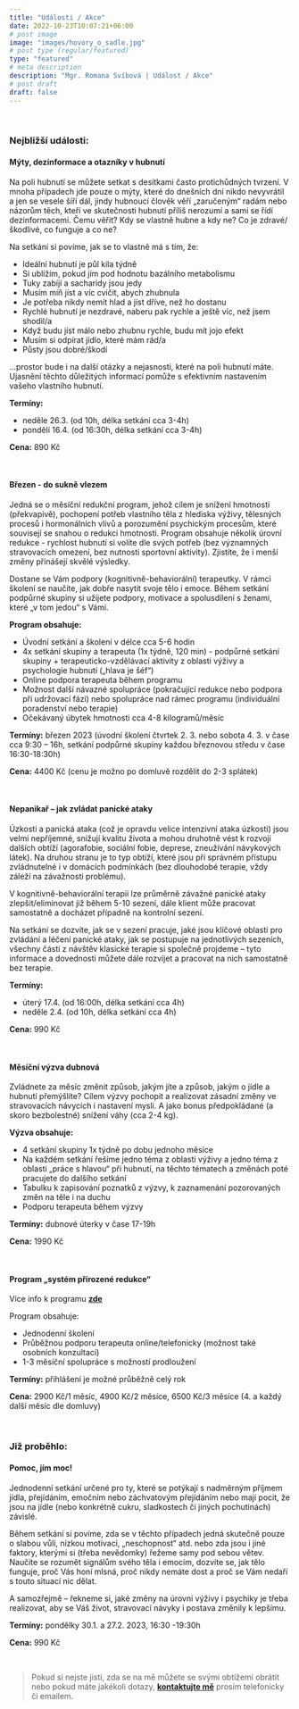 ```yaml
---
title: "Události / Akce"
date: 2022-10-23T10:07:21+06:00
# post image
image: "images/hovory_o_sadle.jpg"
# post type (regular/featured)
type: "featured"
# meta description
description: "Mgr. Romana Svíbová | Událost / Akce"
# post draft
draft: false
---
```


<br>

### Nejbližší události:
#### Mýty, dezinformace a otazníky v hubnutí
Na poli hubnutí se můžete setkat s desítkami často protichůdných tvrzení. V mnoha případech jde pouze o mýty, které do dnešních dní nikdo nevyvrátil a jen se vesele šíří dál, jindy hubnoucí člověk věří „zaručeným“ radám nebo názorům těch, kteří ve skutečnosti hubnutí příliš nerozumí a sami se řídí dezinformacemi. Čemu věřit? Kdy se vlastně hubne a kdy ne? Co je zdravé/škodlivé, co funguje a co ne?

Na setkání si povíme, jak se to vlastně má s tím, že:
-	Ideální hubnutí je půl kila týdně
-	Si ublížím, pokud jím pod hodnotu bazálního metabolismu
-	Tuky zabíjí a sacharidy jsou jedy
-	Musím míň jíst a víc cvičit, abych zhubnula
-	Je potřeba nikdy nemít hlad a jíst dříve, než ho dostanu
-	Rychlé hubnutí je nezdravé, naberu pak rychle a ještě víc, než jsem shodil/a
-	Když budu jíst málo nebo zhubnu rychle, budu mít jojo efekt
-	Musím si odpírat jídlo, které mám rád/a
-	Půsty jsou dobré/škodí

...prostor bude i na další otázky a nejasnosti, které na poli hubnutí máte. Ujasnění těchto důležitých informací pomůže s efektivním nastavením vašeho vlastního hubnutí.

**Termíny:** 
- neděle 26.3. (od 10h, délka setkání cca 3-4h)
- pondělí 16.4. (od 16:30h, délka setkání cca 3-4h)

**Cena:** 890 Kč 

<br>

#### Březen - do sukně vlezem
Jedná se o měsíční redukční program, jehož cílem je snížení hmotnosti (překvapivě), pochopení potřeb vlastního těla z hlediska výživy, tělesných procesů i hormonálních vlivů a porozumění psychickým procesům, které souvisejí se snahou o redukci hmotnosti. Program obsahuje několik úrovní redukce - rychlost hubnutí si volíte dle svých potřeb (bez významných stravovacích omezení, bez nutnosti sportovní aktivity). Zjistíte, že i menší změny přinášejí skvělé výsledky.

Dostane se Vám podpory (kognitivně-behaviorální) terapeutky. V rámci školení se naučíte, jak dobře nasytit svoje tělo i emoce. Během setkání podpůrné skupiny si užijete podpory, motivace a spolusdílení s ženami, které „v tom jedou“ s Vámi.

**Program obsahuje:**
- Úvodní setkání a školení v délce cca 5-6 hodin
- 4x setkání skupiny a terapeuta (1x týdně, 120 min) - podpůrné setkání skupiny + terapeuticko-vzdělávací aktivity z oblasti výživy a psychologie hubnutí („hlava je šéf“)
- Online podpora terapeuta během programu
- Možnost další návazné spolupráce (pokračující redukce nebo podpora při udržovací fázi) nebo spolupráce nad rámec programu (individuální poradenství nebo terapie)
- Očekávaný úbytek hmotnosti cca 4-8 kilogramů/měsíc

**Termíny:** březen 2023 (úvodní školení čtvrtek 2. 3. nebo sobota 4. 3. v čase cca 9:30 – 16h, setkání podpůrné skupiny každou březnovou středu v čase 16:30-18:30h)

**Cena:** 4400 Kč (cenu je možno po domluvě rozdělit do 2-3 splátek)

<br>

#### Nepanikař – jak zvládat panické ataky
Úzkosti a panická ataka (což je opravdu velice intenzivní ataka úzkosti) jsou velmi nepříjemné, snižují kvalitu života a mohou druhotně vést k rozvoji dalších obtíží (agorafobie, sociální fobie, deprese, zneužívání návykových látek). Na druhou stranu je to typ obtíží, které jsou při správném přístupu zvládnutelné i v domácích podmínkách (bez dlouhodobé terapie, vždy záleží na závažnosti problému).

V kognitivně-behaviorální terapii lze průměrně závažné panické ataky zlepšit/eliminovat již během 5-10 sezení, dále klient může pracovat samostatně a docházet případně na kontrolní sezení.

Na setkání se dozvíte, jak se v sezení pracuje, jaké jsou klíčové oblasti pro zvládání a léčení panické ataky, jak se postupuje na jednotlivých sezeních, všechny části z návštěv klasické terapie si společně projdeme – tyto informace a dovednosti můžete dále rozvíjet a pracovat na nich samostatně bez terapie.

**Termíny:**
- úterý 17.4. (od 16:00h, délka setkání cca 4h)
- neděle 2.4. (od 10h, délka setkání cca 4h)

**Cena:** 990 Kč

<br>

#### Měsíční výzva dubnová
Zvládnete za měsíc změnit způsob, jakým jíte a způsob, jakým o jídle a hubnutí přemýšlíte? Cílem výzvy pochopit a realizovat zásadní změny ve stravovacích návycích i nastavení mysli. A jako bonus předpokládané (a skoro bezbolestné) snížení váhy (cca 2-4 kg).

**Výzva obsahuje:**
-	4 setkání skupiny 1x týdně po dobu jednoho měsíce
-	Na každém setkání řešíme jedno téma z oblasti výživy a jedno téma z oblasti „práce s hlavou“ při hubnutí, na těchto tématech a změnách poté pracujete do dalšího setkání
-	Tabulku k zapisování poznatků z výzvy, k zaznamenání pozorovaných změn na těle i na duchu
-	Podporu terapeuta během výzvy

**Termíny:** dubnové úterky v čase 17-19h

**Cena:** 1990 Kč

<br>

#### Program „systém přirozené redukce“ 
Více info k programu [**zde**](/redukce_hmotnosti)

Program obsahuje:
-	Jednodenní školení
-	Průběžnou podporu terapeuta online/telefonicky (možnost také osobních konzultací)
-	1-3 měsíční spolupráce s možností prodloužení

**Termíny:** přihlášení je možné průběžně celý rok

**Cena:** 2900 Kč/1 měsíc, 4900 Kč/2 měsíce, 6500 Kč/3 měsíce (4. a každý další měsíc dle domluvy)

<br>

### Již proběhlo:
#### Pomoc, jím moc!
Jednodenní setkání určené pro ty, které se potýkají s nadměrným příjmem jídla, přejídáním, emočním nebo záchvatovým přejídáním nebo mají pocit, že jsou na jídle (nebo konkrétně cukru, sladkostech či jiných pochutinách) závislé.

Během setkání si povíme, zda se v těchto případech jedná skutečně pouze o slabou vůli, nízkou motivaci, „neschopnost“ atd. nebo zda jsou i jiné faktory, kterými si (třeba nevědomky) řežeme samy pod sebou větev. Naučíte se rozumět signálům svého těla i emocím, dozvíte se, jak tělo funguje, proč Vás honí mlsná, proč nikdy nemáte dost a proč se Vám nedaří s touto situací nic dělat. 

A samozřejmě – řekneme si, jaké změny na úrovni výživy i psychiky je třeba realizovat, aby se Váš život, stravovací návyky i postava změnily k lepšímu. 

**Termíny:** pondělky 30.1. a 27.2. 2023, 16:30 -19:30h

**Cena:** 990 Kč

<br>

> Pokud si nejste jistí, zda se na mě můžete se svými obtížemi obrátit nebo pokud máte jakékoli dotazy, [**kontaktujte mě**](/contact) prosím telefonicky či emailem.